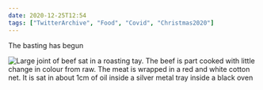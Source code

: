 ```yaml
---
date: 2020-12-25T12:54
tags: ["TwitterArchive", "Food", "Covid", "Christmas2020"]
---
```


The basting has begun

![Large joint of beef sat in a roasting tay. The beef is part cooked with little change in colour from raw. The meat is wrapped in a red and white cotton net. It is sat in about 1cm of oil inside a silver metal tray inside a black oven](https://cdn.geekyaubergine.com/2020/12/1342453730382376961-EqFajJdXcAIXJkT.jpg)
